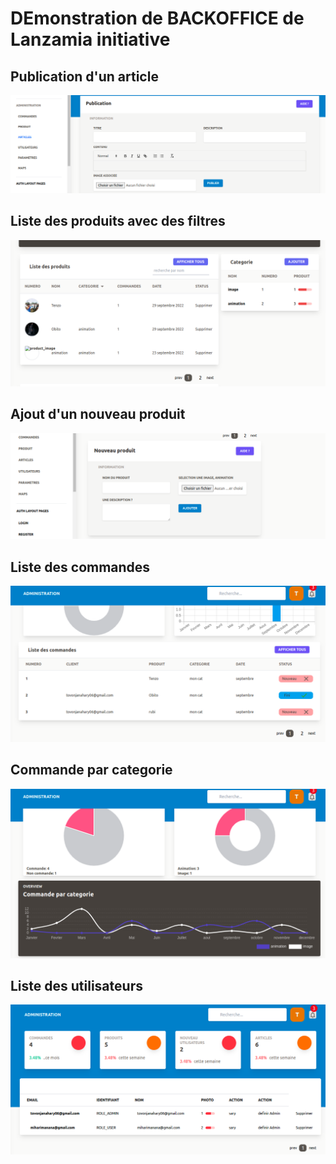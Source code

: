 # DEmonstration de BACKOFFICE de Lanzamia initiative

## Publication d'un article

![](images/article.png)

## Liste des produits avec des filtres
![](images/listeProduit.png)

## Ajout d'un nouveau produit
![](images/newproduit.png)

## Liste des commandes
![](images/capture%20commande.png)

## Commande par categorie
![](images/commande%20par%20categorie.png)

## Liste des utilisateurs 
![](images/liste%20des%20utilisateurs.png)
